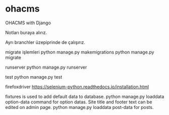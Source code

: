# ohacms
OHACMS with Django

Notları buraya alırız.

Ayrı branchler üzepiprinde de çalışırız.

migrate işlemleri
python manage.py makemigrations
python manage.py migrate 

runserver
python manage.py runserver

test
python manage.py test

firefoxdriver
https://selenium-python.readthedocs.io/installation.html


fixtures is used to add default data to database. 
python manage.py loaddata option-data command for option datas. 
Site title and footer text can be edited on admin page. 
python manage.py loaddata post-data for posts. 

